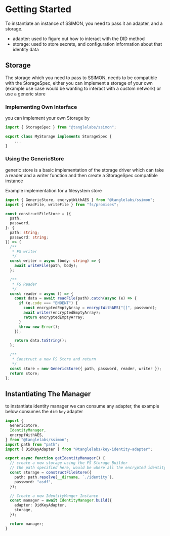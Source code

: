 # Getting Started

To instantiate an instance of SSIMON, you need to pass it an adapter, and a storage.

- adapter: used to figure out how to interact with the DID method
- storage: used to store secrets, and configuration information about that identity data

## Storage

The storage which you need to pass to SSIMON, needs to be compatible with the StorageSpec, either you can implement a storage of your own (example use case would be wanting to interact with a custom network) or use a generic store

### Implementing Own Interface

you can implement your own Storage by

```ts
import { StorageSpec } from "@tanglelabs/ssimon";

export class MyStorage implements StorageSpec {
    ...
}
```

### Using the GenericStore

generic store is a basic implementation of the storage driver which can take a reader and a writer function and then create a StorageSpec compatible instance

Example implementation for a filesystem store

```ts
import { GenericStore, encryptWithAES } from "@tanglelabs/ssimon";
import { readFile, writeFile } from "fs/promises";

const constructFileStore = ({
  path,
  password,
}: {
  path: string;
  password: string;
}) => {
  /**
   * FS writer
   */
  const writer = async (body: string) => {
    await writeFile(path, body);
  };

  /**
   * FS Reader
   */
  const reader = async () => {
    const data = await readFile(path).catch(async (e) => {
      if (e.code === "ENOENT") {
        const encryptedEmptyArray = encryptWithAES("[]", password);
        await writer(encryptedEmptyArray);
        return encryptedEmptyArray;
      }
      throw new Error();
    });

    return data.toString();
  };

  /**
   * Construct a new FS Store and return
   */
  const store = new GenericStore({ path, password, reader, writer });
  return store;
};
```

## Instantiating The Manager

to instantiate identity manager we can consume any adapter, the example below consumes the `did:key` adapter

```ts
import {
  GenericStore,
  IdentityManager,
  encryptWithAES,
} from "@tanglelabs/ssimon";
import path from "path";
import { DidKeyAdapter } from "@tanglelabs/key-identity-adapter";

export async function getIdentityManager() {
  // create a new storage using the FS Storage Builder
  // the path specified here, would be where all the encrypted identity data is stored
  const storage = constructFileStore({
    path: path.resolve(__dirname, `./identity`),
    password: "asdf",
  });

  // Create a new IdentityManger Instance
  const manager = await IdentityManager.build({
    adapter: DidKeyAdapter,
    storage,
  });

  return manager;
}
```
